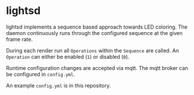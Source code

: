 lightsd
====

lightsd implements a sequence based approach towards LED coloring.
The daemon continuously runs through the configured sequence at the given frame rate.

During each render run all `Operations` within the `Sequence` are called. An `Operation` can either be enabled (`1`) or disabled (`0`).

Runtime configuration changes are accepted via mqtt. The mqtt broker can be configured in `config.yml`.

An example `config.yml` is in this repository.